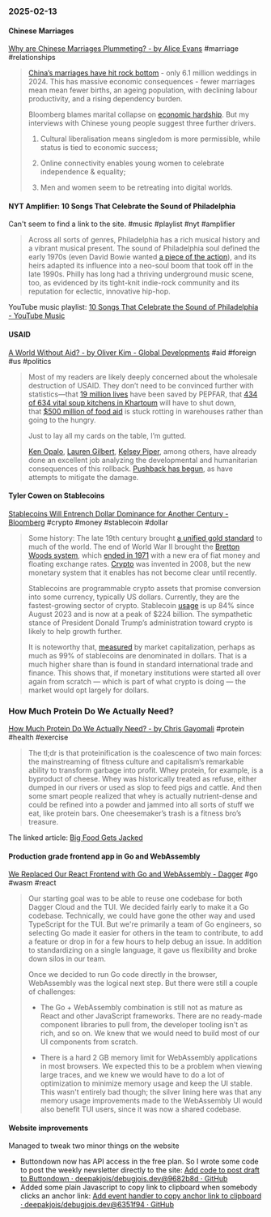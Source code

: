 ### 2025-02-13

#### Chinese Marriages
[Why are Chinese Marriages Plummeting? - by Alice Evans](https://www.ggd.world/p/why-are-chinese-marriages-plummeting) #marriage #relationships 

> [China’s marriages have hit rock bottom](https://www.bloomberg.com/news/articles/2025-02-10/china-marriages-fall-to-record-low-as-demographic-crisis-deepens?embedded-checkout=true) - only 6.1 million weddings in 2024. This has massive economic consequences - fewer marriages mean mean fewer births, an ageing population, with declining labour productivity, and a rising dependency burden.
> 
> Bloomberg blames marital collapse on [economic hardship](https://www.bloomberg.com/news/articles/2025-02-10/china-marriages-fall-to-record-low-as-demographic-crisis-deepens?embedded-checkout=true). But my interviews with Chinese young people suggest three further drivers.
> 
> 1. Cultural liberalisation means singledom is more permissible, while status is tied to economic success;
>     
> 2. Online connectivity enables young women to celebrate independence & equality;
>     
> 3. Men and women seem to be retreating into digital worlds.

#### NYT Amplifier: 10 Songs That Celebrate the Sound of Philadelphia
Can't seem to find a link to the site. #music #playlist #nyt #amplifier 

> Across all sorts of genres, Philadelphia has a rich musical history and a vibrant musical present. The sound of Philadelphia soul defined the early 1970s (even David Bowie wanted [a piece of the action](https://nl.nytimes.com/f/a/2FjRjVb-na1eYg094bBq4w~~/AAAAARA~/HiKajK7ZfiVrIzi1jP6cMPQAqX74TSem2JGkOYD4q7elPp49qQ_Xwp3OyDAhYF_998muLfKqF-r0AyScE2vGSZdvIDwbUP24iDd_ZjTlG7X4MCKBOP2LY3glX53MGBigBIPs0zyftB9_KKXbN-ccoD2SBb33OznsnrYwBB9_IHhURMTpgabCj8S3nKjfuML-APrwpIqtCzg_hkVnGrxT3lIrYABfpvMRoIdzQoLoHfYBXcpUIlaotEpfSPAhCA79jAdBBBTzKXOdKdKPHmuwl7OjP_xHTF-s6KIxrm2e_fDlw8kJiTHlXxKwZRrLxkPgMiESS_tLGmeXWwuFX7jY7g~~)), and its heirs adapted its influence into a neo-soul boom that took off in the late 1990s. Philly has long had a thriving underground music scene, too, as evidenced by its tight-knit indie-rock community and its reputation for eclectic, innovative hip-hop.

YouTube music playlist: [10 Songs That Celebrate the Sound of Philadelphia - YouTube Music](https://music.youtube.com/playlist?list=PLu_RmAJBNiIKlBq2LgVrNUhtyx2X0eZaI&si=37uJ-rHrzW96XTq1)
#### USAID
[A World Without Aid? - by Oliver Kim - Global Developments](https://www.global-developments.org/p/a-world-without-aid) #aid #foreign #us #politics

> Most of my readers are likely deeply concerned about the wholesale destruction of USAID. They don’t need to be convinced further with statistics—that [19 million lives](https://pepfarreport.org/) have been saved by PEPFAR, that [434 of 634 vital soup kitchens in Khartoum](https://www.nytimes.com/2025/01/31/world/asia/trump-usaid-freeze.html) will have to shut down, that [$500 million of food aid](https://www.theguardian.com/us-news/2025/feb/10/usaid-trump-elon-musk-cuts) is stuck rotting in warehouses rather than going to the hungry.
> 
> Just to lay all my cards on the table, I’m gutted.
> 
> [Ken Opalo](https://www.africanistperspective.com/p/american-aid-cutsdisruptions), [Lauren Gilbert](https://foreignpolicy.com/2025/02/05/pepfar-trump-lifesaving-hiv-aids-soft-power-danger/), [Kelsey Piper](https://x.com/KelseyTuoc/status/1889166684474466604), among others, have already done an excellent job analyzing the developmental and humanitarian consequences of this rollback. [Pushback has begun](https://www.nytimes.com/2025/02/07/us/politics/judge-will-freeze-elements-of-trump-plan-to-shut-down-usaid.html), as have attempts to mitigate the damage.

#### Tyler Cowen on Stablecoins
[Stablecoins Will Entrench Dollar Dominance for Another Century - Bloomberg](https://www.bloomberg.com/opinion/articles/2025-02-12/stablecoins-will-entrench-dollar-dominance-for-another-century) #crypto #money #stablecoin #dollar

> Some history: The late 19th century brought [a unified gold standard](https://www.philadelphiafed.org/the-economy/monetary-policy/lessons-learned-from-the-gold-standard-implications-for-inflation-output-and-the-money-supply) to much of the world. The end of World War II brought the [Bretton Woods system](https://www.federalreservehistory.org/essays/bretton-woods-created), which [ended in 1971](https://history.state.gov/milestones/1969-1976/nixon-shock#:~:text=On%20August%2015%2C%201971%2C%20President,end%20of%20World%20War%20II.) with a new era of fiat money and floating exchange rates. [Crypto](https://www.bloomberg.com/features/2022-the-crypto-story/) was invented in 2008, but the new monetary system that it enables has not become clear until recently.
> 
> Stablecoins are programmable crypto assets that promise conversion into some currency, typically US dollars. Currently, they are the fastest-growing sector of crypto. Stablecoin [usage](https://www.tronweekly.com/stablecoin-market-hits-224-billion-milestone/) is up 84% since August 2023 and is now at a peak of $224 billion. The sympathetic stance of President Donald Trump’s administration toward crypto is likely to help growth further.
> 
> It is noteworthy that, [measured](https://financialit.net/blog/stablecoins-cryptocurrencytrends-bitcoin/predictions-2025-rapid-rise-stablecoins-continues) by market capitalization, perhaps as much as 99% of stablecoins are denominated in dollars. That is a much higher share than is found in standard international trade and finance. This shows that, if monetary institutions were started all over again from scratch — which is part of what crypto is doing — the market would opt largely for dollars.

### How Much Protein Do We Actually Need?
[How Much Protein Do We Actually Need? - by Chris Gayomali](https://heavies.substack.com/p/how-much-protein-do-we-actually-need) #protein #health #exercise 

> The tl;dr is that proteinification is the coalescence of two main forces: the mainstreaming of fitness culture and capitalism’s remarkable ability to transform garbage into profit. Whey protein, for example, is a byproduct of cheese. Whey was historically treated as refuse, either dumped in our rivers or used as slop to feed pigs and cattle. And then some smart people realized that whey is actually nutrient-dense and could be refined into a powder and jammed into all sorts of stuff we eat, like protein bars. One cheesemaker’s trash is a fitness bro’s treasure.

The linked article: [Big Food Gets Jacked](https://www.grubstreet.com/article/high-protein-diet-food-grocery-stores.html)

#### Production grade frontend app in Go and WebAssembly
[We Replaced Our React Frontend with Go and WebAssembly - Dagger](https://dagger.io/blog/replaced-react-with-go) #go #wasm #react 

> Our starting goal was to be able to reuse one codebase for both Dagger Cloud and the TUI. We decided fairly early to make it a Go codebase. Technically, we could have gone the other way and used TypeScript for the TUI. But we're primarily a team of Go engineers, so selecting Go made it easier for others in the team to contribute, to add a feature or drop in for a few hours to help debug an issue. In addition to standardizing on a single language, it gave us flexibility and broke down silos in our team.
> 
> Once we decided to run Go code directly in the browser, WebAssembly was the logical next step. But there were still a couple of challenges:
> 
> - The Go + WebAssembly combination is still not as mature as React and other JavaScript frameworks. There are no ready-made component libraries to pull from, the developer tooling isn't as rich, and so on. We knew that we would need to build most of our UI components from scratch.
>     
> - There is a hard 2 GB memory limit for WebAssembly applications in most browsers. We expected this to be a problem when viewing large traces, and we knew we would have to do a lot of optimization to minimize memory usage and keep the UI stable. This wasn't entirely bad though; the silver lining here was that any memory usage improvements made to the WebAssembly UI would also benefit TUI users, since it was now a shared codebase.

#### Website improvements
Managed to tweak two minor things on the website

- Buttondown now has API access in the free plan. So I wrote some code to post the weekly newsletter directly to the site: [Add code to post draft to Buttondown · deepakjois/debugjois.dev@9682b8d · GitHub](https://github.com/deepakjois/debugjois.dev/commit/9682b8d621474ab4e8454e9a99d4d1f8a9434bee)
- Added some plain Javascript to copy link to clipboard when somebody clicks an anchor link: [Add event handler to copy anchor link to clipboard · deepakjois/debugjois.dev@6351f94 · GitHub](https://github.com/deepakjois/debugjois.dev/commit/6351f94b5ace977c2c3fc9082ca0d27a798ff272)